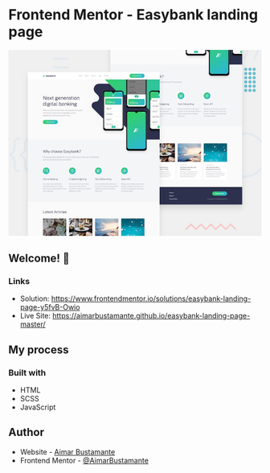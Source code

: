 # Frontend Mentor - Easybank landing page

![Design preview for the Easybank landing page coding challenge](./design/desktop-preview.jpg)

## Welcome! 👋

### Links

- Solution: https://www.frontendmentor.io/solutions/easybank-landing-page-y5fvB-Owio
- Live Site: https://aimarbustamante.github.io/easybank-landing-page-master/

## My process

### Built with

- HTML
- SCSS
- JavaScript

## Author

- Website - [Aimar Bustamante](https://aimarbusta.netlify.app/)
- Frontend Mentor - [@AimarBustamante](https://www.frontendmentor.io/profile/AimarBustamante)
